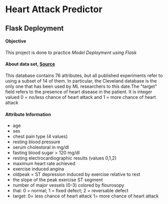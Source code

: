# Heart Attack Predictor
## Flask Deployment

#### Objective
This project is done to practice *Model Deployment using Flask*

#### About data set, [Source](https://www.kaggle.com/nareshbhat/health-care-data-set-on-heart-attack-possibility)
This database contains 76 attributes, but all published experiments refer to using a subset of 14 of them. In particular, the Cleveland database is the only one that has been used by ML researchers to this date.The "target" field refers to the presence of heart disease in the patient. It is integer valued 0 = no/less chance of heart attack and 1 = more chance of heart attack

#### Attribute Information
- age
- sex
- chest pain type (4 values)
- resting blood pressure
- serum cholestoral in mg/dl
- fasting blood sugar > 120 mg/dl
- resting electrocardiographic results (values 0,1,2)
- maximum heart rate achieved
- exercise induced angina
- oldpeak = ST depression induced by exercise relative to rest
- the slope of the peak exercise ST segment
- number of major vessels (0-3) colored by flourosopy
- thal: 0 = normal; 1 = fixed defect; 2 = reversable defect
- target: 0= less chance of heart attack 1= more chance of heart attack

